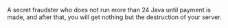 A secret fraudster who does not run more than 24 Java until payment is made, and after that, you will get nothing but the destruction of your server.
